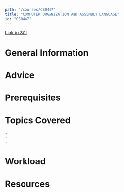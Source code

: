 ```yaml
---
path: "/courses/CS0447"
title: "COMPUTER ORGANIZATION AND ASSEMBLY LANGUAGE"
id: "CS0447"
---
```

[Link to SCI]("http://courses.sci.pitt.edu/courses/courses/view/CS-0447")

# General Information

# Advice


# Prerequisites
<!-- PREREQ_REPLACEMENT (Do not remove) -->

<!-- END PREREQ_REPLACEMENT (Do not remove) -->
# Topics Covered
	- 
	-
	-
# Workload

<!-- TESTIMONIALS
# Testimonials
This gets replaced with Gatsby, its
data comes from Google Sheets for easier
editing!
-->

# Resources
